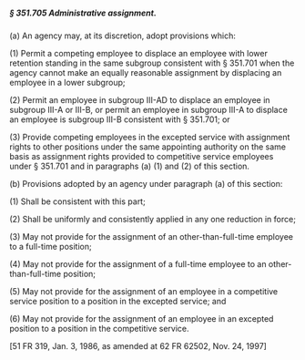 ##### § 351.705 Administrative assignment. #####

(a) An agency may, at its discretion, adopt provisions which:

(1) Permit a competing employee to displace an employee with lower retention standing in the same subgroup consistent with § 351.701 when the agency cannot make an equally reasonable assignment by displacing an employee in a lower subgroup;

(2) Permit an employee in subgroup III-AD to displace an employee in subgroup III-A or III-B, or permit an employee in subgroup III-A to displace an employee is subgroup III-B consistent with § 351.701; or

(3) Provide competing employees in the excepted service with assignment rights to other positions under the same appointing authority on the same basis as assignment rights provided to competitive service employees under § 351.701 and in paragraphs (a) (1) and (2) of this section.

(b) Provisions adopted by an agency under paragraph (a) of this section:

(1) Shall be consistent with this part;

(2) Shall be uniformly and consistently applied in any one reduction in force;

(3) May not provide for the assignment of an other-than-full-time employee to a full-time position;

(4) May not provide for the assignment of a full-time employee to an other-than-full-time position;

(5) May not provide for the assignment of an employee in a competitive service position to a position in the excepted service; and

(6) May not provide for the assignment of an employee in an excepted position to a position in the competitive service.

[51 FR 319, Jan. 3, 1986, as amended at 62 FR 62502, Nov. 24, 1997]
